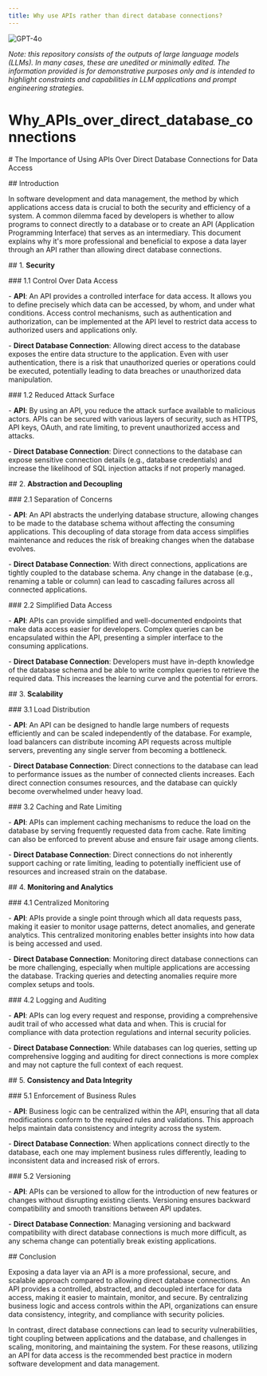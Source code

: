 ```yaml
---
title: Why use APIs rather than direct database connections?
---
```

![GPT-4o](https://img.shields.io/badge/GPT--4o-3333FF?style=for-the-badge&logo=openai&logoColor=white)



*Note: this repository consists of the outputs of large language models (LLMs). In many cases, these are unedited or minimally edited. The information provided is for demonstrative purposes only and is intended to highlight constraints and capabilities in LLM applications and prompt engineering strategies.*


# Why_APIs_over_direct_database_connections

\# The Importance of Using APIs Over Direct Database Connections for Data Access

\## Introduction

In software development and data management, the method by which applications access data is crucial to both the security and efficiency of a system. A common dilemma faced by developers is whether to allow programs to connect directly to a database or to create an API (Application Programming Interface) that serves as an intermediary. This document explains why it's more professional and beneficial to expose a data layer through an API rather than allowing direct database connections.

\## 1. **Security**

\### 1.1 Control Over Data Access

\- **API**: An API provides a controlled interface for data access. It allows you to define precisely which data can be accessed, by whom, and under what conditions. Access control mechanisms, such as authentication and authorization, can be implemented at the API level to restrict data access to authorized users and applications only.

\- **Direct Database Connection**: Allowing direct access to the database exposes the entire data structure to the application. Even with user authentication, there is a risk that unauthorized queries or operations could be executed, potentially leading to data breaches or unauthorized data manipulation.

\### 1.2 Reduced Attack Surface

\- **API**: By using an API, you reduce the attack surface available to malicious actors. APIs can be secured with various layers of security, such as HTTPS, API keys, OAuth, and rate limiting, to prevent unauthorized access and attacks.

\- **Direct Database Connection**: Direct connections to the database can expose sensitive connection details (e.g., database credentials) and increase the likelihood of SQL injection attacks if not properly managed.

\## 2. **Abstraction and Decoupling**

\### 2.1 Separation of Concerns

\- **API**: An API abstracts the underlying database structure, allowing changes to be made to the database schema without affecting the consuming applications. This decoupling of data storage from data access simplifies maintenance and reduces the risk of breaking changes when the database evolves.

\- **Direct Database Connection**: With direct connections, applications are tightly coupled to the database schema. Any change in the database (e.g., renaming a table or column) can lead to cascading failures across all connected applications.

\### 2.2 Simplified Data Access

\- **API**: APIs can provide simplified and well-documented endpoints that make data access easier for developers. Complex queries can be encapsulated within the API, presenting a simpler interface to the consuming applications.

\- **Direct Database Connection**: Developers must have in-depth knowledge of the database schema and be able to write complex queries to retrieve the required data. This increases the learning curve and the potential for errors.

\## 3. **Scalability**

\### 3.1 Load Distribution

\- **API**: An API can be designed to handle large numbers of requests efficiently and can be scaled independently of the database. For example, load balancers can distribute incoming API requests across multiple servers, preventing any single server from becoming a bottleneck.

\- **Direct Database Connection**: Direct connections to the database can lead to performance issues as the number of connected clients increases. Each direct connection consumes resources, and the database can quickly become overwhelmed under heavy load.

\### 3.2 Caching and Rate Limiting

\- **API**: APIs can implement caching mechanisms to reduce the load on the database by serving frequently requested data from cache. Rate limiting can also be enforced to prevent abuse and ensure fair usage among clients.

\- **Direct Database Connection**: Direct connections do not inherently support caching or rate limiting, leading to potentially inefficient use of resources and increased strain on the database.

\## 4. **Monitoring and Analytics**

\### 4.1 Centralized Monitoring

\- **API**: APIs provide a single point through which all data requests pass, making it easier to monitor usage patterns, detect anomalies, and generate analytics. This centralized monitoring enables better insights into how data is being accessed and used.

\- **Direct Database Connection**: Monitoring direct database connections can be more challenging, especially when multiple applications are accessing the database. Tracking queries and detecting anomalies require more complex setups and tools.

\### 4.2 Logging and Auditing

\- **API**: APIs can log every request and response, providing a comprehensive audit trail of who accessed what data and when. This is crucial for compliance with data protection regulations and internal security policies.

\- **Direct Database Connection**: While databases can log queries, setting up comprehensive logging and auditing for direct connections is more complex and may not capture the full context of each request.

\## 5. **Consistency and Data Integrity**

\### 5.1 Enforcement of Business Rules

\- **API**: Business logic can be centralized within the API, ensuring that all data modifications conform to the required rules and validations. This approach helps maintain data consistency and integrity across the system.

\- **Direct Database Connection**: When applications connect directly to the database, each one may implement business rules differently, leading to inconsistent data and increased risk of errors.

\### 5.2 Versioning

\- **API**: APIs can be versioned to allow for the introduction of new features or changes without disrupting existing clients. Versioning ensures backward compatibility and smooth transitions between API updates.

\- **Direct Database Connection**: Managing versioning and backward compatibility with direct database connections is much more difficult, as any schema change can potentially break existing applications.

\## Conclusion

Exposing a data layer via an API is a more professional, secure, and scalable approach compared to allowing direct database connections. An API provides a controlled, abstracted, and decoupled interface for data access, making it easier to maintain, monitor, and secure. By centralizing business logic and access controls within the API, organizations can ensure data consistency, integrity, and compliance with security policies.

In contrast, direct database connections can lead to security vulnerabilities, tight coupling between applications and the database, and challenges in scaling, monitoring, and maintaining the system. For these reasons, utilizing an API for data access is the recommended best practice in modern software development and data management.